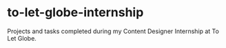 # to-let-globe-internship
Projects and tasks completed during my Content Designer Internship at To Let Globe.
